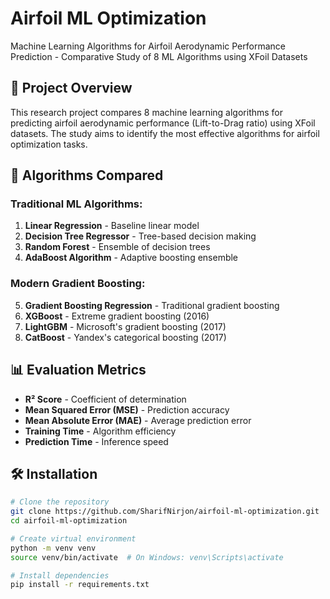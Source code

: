 # Airfoil ML Optimization

Machine Learning Algorithms for Airfoil Aerodynamic Performance Prediction - Comparative Study of 8 ML Algorithms using XFoil Datasets

## 🎯 Project Overview

This research project compares 8 machine learning algorithms for predicting airfoil aerodynamic performance (Lift-to-Drag ratio) using XFoil datasets. The study aims to identify the most effective algorithms for airfoil optimization tasks.

## 🚀 Algorithms Compared

### Traditional ML Algorithms:
1. **Linear Regression** - Baseline linear model
2. **Decision Tree Regressor** - Tree-based decision making
3. **Random Forest** - Ensemble of decision trees
4. **AdaBoost Algorithm** - Adaptive boosting ensemble

### Modern Gradient Boosting:
5. **Gradient Boosting Regression** - Traditional gradient boosting
6. **XGBoost** - Extreme gradient boosting (2016)
7. **LightGBM** - Microsoft's gradient boosting (2017)
8. **CatBoost** - Yandex's categorical boosting (2017)

## 📊 Evaluation Metrics

- **R² Score** - Coefficient of determination
- **Mean Squared Error (MSE)** - Prediction accuracy
- **Mean Absolute Error (MAE)** - Average prediction error
- **Training Time** - Algorithm efficiency
- **Prediction Time** - Inference speed

## 🛠️ Installation

```bash
# Clone the repository
git clone https://github.com/SharifNirjon/airfoil-ml-optimization.git
cd airfoil-ml-optimization

# Create virtual environment
python -m venv venv
source venv/bin/activate  # On Windows: venv\Scripts\activate

# Install dependencies
pip install -r requirements.txt
